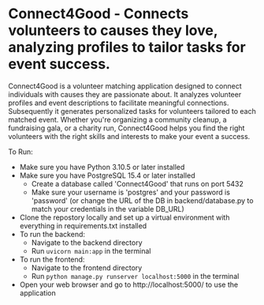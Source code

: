 # Connect4Good - Connects volunteers to causes they love, analyzing profiles to tailor tasks for event success.

Connect4Good is a volunteer matching application designed to connect individuals with causes they are passionate about. It analyzes volunteer profiles and event descriptions to facilitate meaningful connections. Subsequently it generates personalized tasks for volunteers tailored to each matched event. Whether you're organizing a community cleanup, a fundraising gala, or a charity run, Connect4Good helps you find the right volunteers with the right skills and interests to make your event a success.

To Run:
- Make sure you have Python 3.10.5 or later installed
- Make sure you have PostgreSQL 15.4 or later installed
    - Create a database called 'Connect4Good' that runs on port 5432
    - Make sure your username is 'postgres' and your password is 'password' (or change the URL of the DB in backend/database.py to match your credentials in the variable DB_URL)
- Clone the repostory locally and set up a virtual environment with everything in requirements.txt installed
- To run the backend:
    - Navigate to the backend directory
    - Run `uvicorn main:app` in the terminal
- To run the frontend:
    - Navigate to the frontend directory
    - Run `python manage.py runserver localhost:5000` in the terminal
- Open your web browser and go to http://localhost:5000/ to use the application